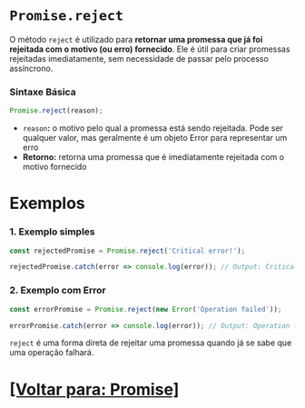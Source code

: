 # `Promise.reject`

O método `reject` é utilizado para **retornar uma promessa que já foi rejeitada com o motivo (ou erro) fornecido**. Ele é útil para criar promessas rejeitadas imediatamente, sem necessidade de passar pelo processo assíncrono.

### Sintaxe Básica

```JavaScript
Promise.reject(reason);
```

- `reason`**:** o motivo pelo qual a promessa está sendo rejeitada. Pode ser qualquer valor, mas geralmente é um objeto Error para representar um erro
- **Retorno:** retorna uma promessa que é imediatamente rejeitada com o motivo fornecido

# Exemplos

### 1. Exemplo simples

```JavaScript
const rejectedPromise = Promise.reject('Critical error!');

rejectedPromise.catch(error => console.log(error)); // Output: Critical error!
```

### 2. Exemplo com Error

```JavaScript
const errorPromise = Promise.reject(new Error('Operation failed'));

errorPromise.catch(error => console.log(error)); // Output: Operation failed
```

`reject` é uma forma direta de rejeitar uma promessa quando já se sabe que uma operação falhará.

# [[Voltar para: Promise]](1-promise.md)